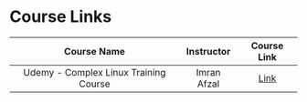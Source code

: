 # Course Links

|              Course Name              | Instructor  |                                          Course Link                                          |
| :-----------------------------------: | :---------: | :-------------------------------------------------------------------------------------------: |
| Udemy - Complex Linux Training Course | Imran Afzal | [Link](https://www.udemy.com/course/complete-linux-training-course-to-get-your-dream-it-job/) |
